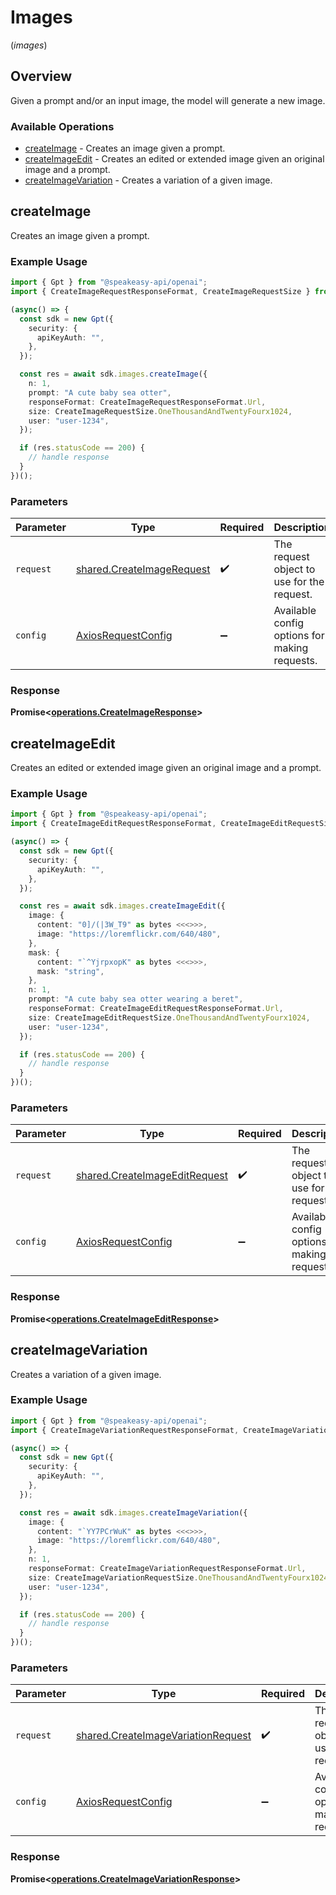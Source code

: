 # Images
(*images*)

## Overview

Given a prompt and/or an input image, the model will generate a new image.

### Available Operations

* [createImage](#createimage) - Creates an image given a prompt.
* [createImageEdit](#createimageedit) - Creates an edited or extended image given an original image and a prompt.
* [createImageVariation](#createimagevariation) - Creates a variation of a given image.

## createImage

Creates an image given a prompt.

### Example Usage

```typescript
import { Gpt } from "@speakeasy-api/openai";
import { CreateImageRequestResponseFormat, CreateImageRequestSize } from "@speakeasy-api/openai/dist/sdk/models/shared";

(async() => {
  const sdk = new Gpt({
    security: {
      apiKeyAuth: "",
    },
  });

  const res = await sdk.images.createImage({
    n: 1,
    prompt: "A cute baby sea otter",
    responseFormat: CreateImageRequestResponseFormat.Url,
    size: CreateImageRequestSize.OneThousandAndTwentyFourx1024,
    user: "user-1234",
  });

  if (res.statusCode == 200) {
    // handle response
  }
})();
```

### Parameters

| Parameter                                                              | Type                                                                   | Required                                                               | Description                                                            |
| ---------------------------------------------------------------------- | ---------------------------------------------------------------------- | ---------------------------------------------------------------------- | ---------------------------------------------------------------------- |
| `request`                                                              | [shared.CreateImageRequest](../../models/shared/createimagerequest.md) | :heavy_check_mark:                                                     | The request object to use for the request.                             |
| `config`                                                               | [AxiosRequestConfig](https://axios-http.com/docs/req_config)           | :heavy_minus_sign:                                                     | Available config options for making requests.                          |


### Response

**Promise<[operations.CreateImageResponse](../../models/operations/createimageresponse.md)>**


## createImageEdit

Creates an edited or extended image given an original image and a prompt.

### Example Usage

```typescript
import { Gpt } from "@speakeasy-api/openai";
import { CreateImageEditRequestResponseFormat, CreateImageEditRequestSize } from "@speakeasy-api/openai/dist/sdk/models/shared";

(async() => {
  const sdk = new Gpt({
    security: {
      apiKeyAuth: "",
    },
  });

  const res = await sdk.images.createImageEdit({
    image: {
      content: "0]/(|3W_T9" as bytes <<<>>>,
      image: "https://loremflickr.com/640/480",
    },
    mask: {
      content: "`^YjrpxopK" as bytes <<<>>>,
      mask: "string",
    },
    n: 1,
    prompt: "A cute baby sea otter wearing a beret",
    responseFormat: CreateImageEditRequestResponseFormat.Url,
    size: CreateImageEditRequestSize.OneThousandAndTwentyFourx1024,
    user: "user-1234",
  });

  if (res.statusCode == 200) {
    // handle response
  }
})();
```

### Parameters

| Parameter                                                                      | Type                                                                           | Required                                                                       | Description                                                                    |
| ------------------------------------------------------------------------------ | ------------------------------------------------------------------------------ | ------------------------------------------------------------------------------ | ------------------------------------------------------------------------------ |
| `request`                                                                      | [shared.CreateImageEditRequest](../../models/shared/createimageeditrequest.md) | :heavy_check_mark:                                                             | The request object to use for the request.                                     |
| `config`                                                                       | [AxiosRequestConfig](https://axios-http.com/docs/req_config)                   | :heavy_minus_sign:                                                             | Available config options for making requests.                                  |


### Response

**Promise<[operations.CreateImageEditResponse](../../models/operations/createimageeditresponse.md)>**


## createImageVariation

Creates a variation of a given image.

### Example Usage

```typescript
import { Gpt } from "@speakeasy-api/openai";
import { CreateImageVariationRequestResponseFormat, CreateImageVariationRequestSize } from "@speakeasy-api/openai/dist/sdk/models/shared";

(async() => {
  const sdk = new Gpt({
    security: {
      apiKeyAuth: "",
    },
  });

  const res = await sdk.images.createImageVariation({
    image: {
      content: "`YY7PCrWuK" as bytes <<<>>>,
      image: "https://loremflickr.com/640/480",
    },
    n: 1,
    responseFormat: CreateImageVariationRequestResponseFormat.Url,
    size: CreateImageVariationRequestSize.OneThousandAndTwentyFourx1024,
    user: "user-1234",
  });

  if (res.statusCode == 200) {
    // handle response
  }
})();
```

### Parameters

| Parameter                                                                                | Type                                                                                     | Required                                                                                 | Description                                                                              |
| ---------------------------------------------------------------------------------------- | ---------------------------------------------------------------------------------------- | ---------------------------------------------------------------------------------------- | ---------------------------------------------------------------------------------------- |
| `request`                                                                                | [shared.CreateImageVariationRequest](../../models/shared/createimagevariationrequest.md) | :heavy_check_mark:                                                                       | The request object to use for the request.                                               |
| `config`                                                                                 | [AxiosRequestConfig](https://axios-http.com/docs/req_config)                             | :heavy_minus_sign:                                                                       | Available config options for making requests.                                            |


### Response

**Promise<[operations.CreateImageVariationResponse](../../models/operations/createimagevariationresponse.md)>**

